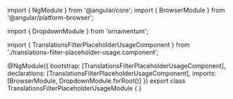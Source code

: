 import { NgModule } from '@angular/core';
import { BrowserModule } from '@angular/platform-browser';
  
import { DropdownModule } from 'ornamentum';
  
import { TranslationsFilterPlaceholderUsageComponent } from './translations-filter-placeholder-usage.component';

@NgModule({
 bootstrap: [TranslationsFilterPlaceholderUsageComponent],
 declarations: [TranslationsFilterPlaceholderUsageComponent],
 imports: [BrowserModule, DropdownModule.forRoot()]
})
export class TranslationsFilterPlaceholderUsageModule {
}
